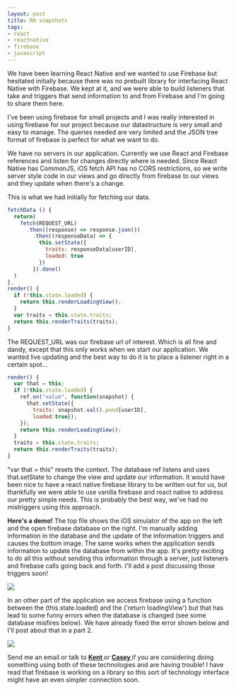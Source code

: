 ```yaml
---
layout: post
title: RN snapshots
tags:
- react
- reactnative
- firebase
- javascript
---
```


We have been learning React Native and we wanted to use Firebase but hesitated initially because there was no prebuilt library for interfacing React Native with Firebase. We kept at it, and we were able to build listeners that take and triggers that send information to and from Firebase and I'm going to share them here.

I've been using firebase for small projects and I was really interested in using firebase for our project because our datastructure is very small and easy to manage. The queries needed are very limited and the JSON tree format of firebase is perfect for what we want to do.

We have no servers in our application. Currently we use React and Firebase references and listen for changes directly where is needed. Since React Native has CommonJS, iOS fetch API has no CORS restrictions, so we write server style code in our views and go directly from firebase to our views and they update when there's a change.

This is what we had initially for fetching our data.

```javascript
fetchData () {
  return(
    fetch(REQUEST_URL)
      .then((response) => response.json())
        .then((responseData) => {
          this.setState({
            traits: responseData[userID],
            loaded: true
          })
        }).done()
  )
},
render() {
  if (!this.state.loaded) {
    return this.renderLoadingView();
  }
  var traits = this.state.traits;
  return this.renderTraits(traits);
}
```

The REQUEST_URL was our firebase url of interest. Which is all fine and dandy, except that this only works when we start our application. We wanted live updating and the best way to do it is to place a listener right in a certain spot...

```javascript
render() {
  var that = this;
  if (!this.state.loaded) {
    ref.on("value", function(snapshot) {
      that.setState({
        traits: snapshot.val().pond[userID],
        loaded:true});
    });
    return this.renderLoadingView();
  }
  traits = this.state.traits;
  return this.renderTraits(traits);
}
```
"var that = this" resets the context. The database ref listens and uses that.setState to change the view and update our information. It would have been nice to have a react native firebase library to be written out for us, but thankfully we were able to use vanilla firebase and react native to address our pretty simple needs. This is probably the best way, we've had no mistriggers using this approach.

**Here's a demo!** The top file shows the iOS simulator of the app on the left and the open firebase database on the right. I'm manually adding information in the database and the update of the information triggers and causes the bottom image. The same works when the application sends information to update the database from within the app. It's pretty exciting to do all this without sending this information through a server, just listeners and firebase calls going back and forth. I'll add a post discussing those triggers soon!

<img src="beforeafter.png"/>

In an other part of the application we access firebase using a function between the (this.state.loaded) and the ('return loadingView') but that has lead to some funny errors when the database is changed (see some database misfires below). We have already fixed the error shown below and I'll post about that in a part 2.

<img src="Phones.jpg"/>

Send me an email or talk to **<a href="http://kent10ou.github.io"> Kent </a>** or **<a href="http://ceditoph.github.io/"> Casey </a>** if you are considering doing something using both of these technologies and are having trouble! I have read that firebase is working on a library so this sort of technology interface might have an even simpler connection soon. 

<!--*We set out initially to use our unique facebook ID to vote on personality characteristics of friends we had, a way of making a more curated profile than we could make individually. Unfortunately, facebook's new Graph API doesn't issue out this individual ID via the graph database, but rather sends a new facebook ID tied to sessions, every 60 days or upon logout, we will lose the ability to use this ID and we'll have to start over.* -->
